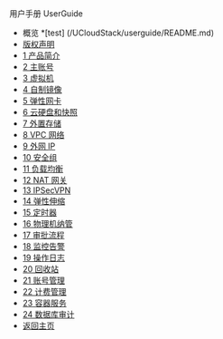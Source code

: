 <div class="sidebar_title icon-product__ucloudstack">用户手册 UserGuide</div>

* 概览
    *[test] (/UCloudStack/userguide/README.md)
* [版权声明](/UCloudStack/userguide/copyright.md)
* [1 产品简介](/UCloudStack/userguide/introduction.md)
* [2 主账号](/UCloudStack/userguide/mainaccount.md)
* [3 虚拟机](/UCloudStack/userguide/vm.md)
* [4 自制镜像](/UCloudStack/userguide/image.md)
* [5 弹性网卡](/UCloudStack/userguide/nic.md)
* [6 云硬盘和快照](/UCloudStack/userguide/disk.md)
* [7 外置存储](/UCloudStack/userguide/lun.md)
* [8 VPC 网络](/UCloudStack/userguide/vpc.md)
* [9 外网 IP](/UCloudStack/userguide/eip.md)
* [10 安全组](/UCloudStack/userguide/sg.md)
* [11 负载均衡](/UCloudStack/userguide/lb.md)
* [12 NAT 网关](/UCloudStack/userguide/natgw.md)
* [13 IPSecVPN](/UCloudStack/userguide/ipsecvpn.md )
* [14 弹性伸缩](/UCloudStack/userguide/autoscale.md)
* [15 定时器](/UCloudStack/userguide/job.md)
* [16 物理机纳管](/UCloudStack/userguide/bms.md)
* [17 审批流程](/UCloudStack/userguide/approve.md)
* [18 监控告警](/UCloudStack/userguide/alarm.md)
* [19 操作日志](/UCloudStack/userguide/log.md )
* [20 回收站](/UCloudStack/userguide/recycle.md)
* [21 账号管理](/UCloudStack/userguide/account.md)
* [22 计费管理](/UCloudStack/userguide/charge.md)
* [23 容器服务](/UCloudStack/userguide/k8s.md)
* [24 数据库审计](/UCloudStack/userguide/das.md)
* [返回主页](/UCloudStack/README.md)

